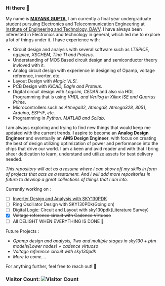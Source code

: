 ### Hi there 👋

My name is [__MAYANK GUPTA__](https://www.linkedin.com/in/the-mayank-gupta/), I am currently a final year undergraduate student pursuing Electronics and Telecommunication Engineering at [Institute of Engineering and Technology, DAVV](https://ietdavv.edu.in/). I have always been interested in Electronics and technology in general, which led me to explore a lot of things under it. I have experience with:
  - Circuit design and analysis with several software such as _LTSPICE, ngspice, XSCHEM, Tina TI and Proteus_.
  - Understanding of MOS Based circuit design and semiconductor theory invloved with it.
  - Analog circuit design with experience in designing of Opamp, voltage reference, inverter, etc.
  - Layout Design with _Magic VLSI_.
  - PCB Design with _KiCAD, Eagle and Proteus_. 
  - Digital circuit design with _Logisim, CEDAR_ and also via HDL Programming that is using _VHDL and Verilog in Xilinx ISE and Quartus Prime_.
  - Microcontrollers such as _Atmega32, Atmega8, Atmega328, 8051, Arduino, ESP-IF, etc_.
  - Programming in _Python, MATLAB and Scilab_.

I am always exploring and trying to find new things that would keep me updated with the current trends. I aspire to become an __Analog Design Engineer__ and eventually an __AMS Design Engineer__, with focus on creating the best of design utilizing optimization of power and performance into the chips that drive our world. I am a keen and avid reader and with that I bring sheer dedication to learn, understand and utilize assets for best delivery needed.

_This repository will act as a resume where I can show off my skills in form of projects that acts as a testament. And I will add more repositories in future to develop a great collections of things that I am into._

Currently working on :<br>
  - [ ] [Inverter Design and Analysis with SKY130PDK](https://github.com/D-curs-D/Inverter-design-and-analysis-using-sky130pdk)
  - [ ] Ring Oscillator Design with SKY130PDk(Going on)
  - [ ] Digital Logic: Circuit and Layout with sky130pdk(Literature Survey)
  - [x] <s>Voltage reference circuit with Cadence Virtuoso</s>
  - [ ] All DELIGHT WHEN EVERYTHING IS DONE :tada:

Future Projects :<br>
  - _Opamp design and analysis, Two and multiple stages in sky130 + ptm models(Lower nodes) + cadence virtuoso_
  - _Voltage reference circuit with sky130pdk_
  - _More to come...._


For anything further, feel free to reach out! 🙂

### Visitor Count: ![Visitor Count](https://profile-counter.glitch.me/D-curs-D/count.svg)
